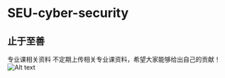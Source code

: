 # SEU-cyber-security
## 止于至善
专业课相关资料
不定期上传相关专业课资料，希望大家能够给出自己的贡献！
![Alt text](https://img-blog.csdnimg.cn/37c007f2ce83410c9ea0f1dabafd720d.jpeg#pic_center "optional title")
